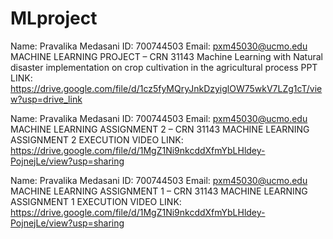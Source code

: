 # MLproject
Name: Pravalika Medasani
ID: 700744503
Email: pxm45030@ucmo.edu
MACHINE LEARNING PROJECT – CRN 31143
Machine Learning with Natural disaster implementation on crop cultivation in the agricultural process PPT LINK:
https://drive.google.com/file/d/1cz5fyMQryJnkDzyiglOW75wkV7LZg1cT/view?usp=drive_link

Name: Pravalika Medasani
ID: 700744503
Email: pxm45030@ucmo.edu
MACHINE LEARNING ASSIGNMENT 2 – CRN 31143
MACHINE LEARNING ASSIGNMENT 2 EXECUTION VIDEO LINK:
https://drive.google.com/file/d/1MgZ1Ni9nkcddXfmYbLHldey-PojnejLe/view?usp=sharing

Name: Pravalika Medasani
ID: 700744503
Email: pxm45030@ucmo.edu
MACHINE LEARNING ASSIGNMENT 1 – CRN 31143
MACHINE LEARNING ASSIGNMENT 1 EXECUTION VIDEO LINK:
https://drive.google.com/file/d/1MgZ1Ni9nkcddXfmYbLHldey-PojnejLe/view?usp=sharing


